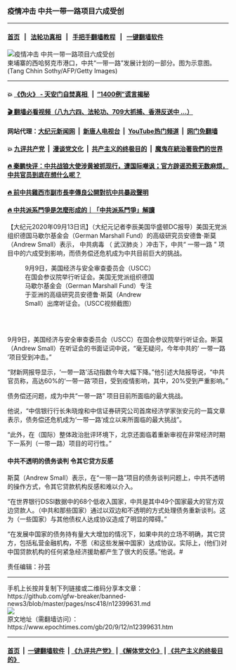### 疫情冲击 中共一带一路项目六成受创
------------------------

#### [首页](https://github.com/gfw-breaker/banned-news3/blob/master/README.md) &nbsp;&nbsp;|&nbsp;&nbsp; [法轮功真相](https://github.com/begood0513/basic/blob/master/README.md)  &nbsp;&nbsp;|&nbsp;&nbsp; [手把手翻墙教程](https://github.com/gfw-breaker/guides/wiki)  &nbsp;&nbsp;|&nbsp;&nbsp; [一键翻墙软件](https://github.com/gfw-breaker/nogfw/blob/master/README.md)  



<div><img alt="疫情冲击 中共一带一路项目六成受创" class="attachment-djy_600_400 size-djy_600_400 wp-post-image" src="https://i.epochtimes.com/assets/uploads/2020/09/C2.jpg"/>
<div class="caption">
 柬埔寨的西哈努克市港口，中共“一带一路”发展计划的一部分。图为示意图。(Tang Chhin Sothy/AFP/Getty Images)
</div></div><hr/>

#### 💥 [《伪火》 - 天安门自焚真相 ](http://141.164.51.119:10000/videos/blog/weihuo.html)&nbsp; |&nbsp; [“1400例”谎言揭秘  ](http://141.164.51.119:10000/videos/blog/jiexi1400.html)

#### [ 🎬  翻墙必看视频（八九六四、法轮功、709大抓捕、香港反送中 ...）](https://github.com/gfw-breaker/links/blob/master/banned.md)

#### 网站代理：[大纪元新闻网](http://167.172.10.89:10080/gb/) &nbsp;|&nbsp; [新唐人电视台](http://167.172.10.89:8808/gb/)  &nbsp;|&nbsp; [YouTube热门频道](http://158.247.203.241/youtube.html) &nbsp;|&nbsp; [网门免翻墙](http://158.247.203.241:11000/show.aspx?name=ogHome)

#### 💥 [九评共产党](http://141.164.51.119:10000/videos/res/jiuping/)&nbsp; |&nbsp; [漫谈党文化](http://141.164.51.119:10000/videos/res/mtdwh/)&nbsp; |&nbsp; [共产主义的终极目的](http://141.164.51.119:10000/videos/res/zjmd/)&nbsp; |&nbsp; [魔鬼在統治著我們的世界](http://141.164.51.119:10000/videos/res/TheSpecter/)  

#### [ 🔥  秦鹏快评：中共战狼大使涉黄被抓现行，遭国际嘲讽；官方辟谣恐惹无数麻烦，中共官员到底在想什么呢？](http://141.164.51.119:10000/videos/news/qp03.html)

#### [ 🔥  前中共雞西市副市長李傳良公開對抗中共暴政聲明](http://141.164.51.119:10000/videos/news/../tui/index.html)

#### [ 🔥  中共派系鬥爭是怎麼形成的｜「中共派系鬥爭」解讀](http://141.164.51.119:10000/videos/news/don02.html)

<div><p>
 【大纪元2020年09月13日讯】（大纪元记者李辰美国华盛顿DC报导）美国无党派组织德国马歇尔基金会（German Marshall Fund）的高级研究员安德鲁‧斯莫（Andrew Small）表示，
 <ok href="https://www.epochtimes.com/gb/tag/%E4%B8%AD%E5%85%B1%E7%97%85%E6%AF%92.html">
  中共病毒
 </ok>
 （
 <ok href="https://www.epochtimes.com/gb/tag/%E6%AD%A6%E6%B1%89%E8%82%BA%E7%82%8E.html">
  武汉肺炎
 </ok>
 ）冲击下，中共“
 <ok href="https://www.epochtimes.com/gb/tag/%E4%B8%80%E5%B8%A6%E4%B8%80%E8%B7%AF.html">
  一带一路
 </ok>
 ” 项目中的六成受到影响，而债务偿还危机成为中共目前巨大的挑战。
</p>
<figure class="wp-caption aligncenter" id="attachment_12399712" style="width: 300px">
 <ok href="https://i.epochtimes.com/assets/uploads/2020/09/Screen-Shot-2020-09-12-at-8.45.12-PM.png">
  <img alt="" class="size-full wp-image-12399712" src="https://i.epochtimes.com/assets/uploads/2020/09/Screen-Shot-2020-09-12-at-8.45.12-PM.png"/>
 </ok>
 <br/><figcaption class="wp-caption-text">
  9月9日，美国经济与安全审查委员会（USCC）在国会参议院举行听证会。美国无党派组织德国马歇尔基金会（German Marshall Fund）专注于亚洲的高级研究员安德鲁‧斯莫（Andrew Small）出席听证会。（USCC视频截图）
 </figcaption><br/>
</figure><br/>
<p>
 9月9日，美国经济与安全审查委员会（USCC）在国会参议院举行听证会。斯莫（Andrew Small）在听证会的书面证词中说，“毫无疑问，今年中共的‘
 <ok href="https://www.epochtimes.com/gb/tag/%E4%B8%80%E5%B8%A6%E4%B8%80%E8%B7%AF.html">
  一带一路
 </ok>
 ’项目受到冲击。”
</p>
<p>
 “财新网报导显示，‘一带一路’活动指数今年大幅下降。”他引述大陆报导说，“中共官员称，高达60%的‘一带一路’项目，受到疫情影响，其中，20%受到严重影响。”
</p>
<p>
 债务偿还问题，成为中共“一带一路” 项目目前所面临的最大挑战。
</p>
<p>
 他说，“中信银行行长朱晓煌和中信证券研究公司首席经济学家张安元的一篇文章表示，债务偿还危机成为‘一带一路’成立以来所面临的最大挑战”。
</p>
<p>
 “此外，在（国际）整体政治批评环境下，北京还面临着重新审视在非常经济时期下一系列（一带一路）项目的可行性。”
</p>
<h4>
 中共不透明的债务谈判 令其它贷方反感
</h4>
<p>
 斯莫（Andrew Small）表示，在“一带一路”项目的债务谈判问题上，中共不透明的操作方式，令其它贷款机构反感和难以介入。
</p>
<p>
 “在世界银行DSSI数据中的68个低收入国家，中共是其中49个国家最大的官方双边贷款人。（中共和那些国家）通过以双边和不透明的方式处理债务重新谈判。这为（一些国家）与其他债权人达成协议造成了明显的障碍。”
</p>
<p>
 “在发展中国家的债务持有量大大增加的情况下，如果中共的立场不明确，其它贷方，包括私营金融机构，不愿（和这些发展中国家）达成协议。实际上，(他们)对中国贷款机构的任何紧急经济援助都产生了很大的反感。”他说。#
</p>
<p>
 责任编辑：孙芸
</p>
</div>
<hr/>
手机上长按并复制下列链接或二维码分享本文章：<br/>
https://github.com/gfw-breaker/banned-news3/blob/master/pages/nsc418/n12399631.md <br/>
<a href='https://github.com/gfw-breaker/banned-news3/blob/master/pages/nsc418/n12399631.md'><img src='https://github.com/gfw-breaker/banned-news3/blob/master/pages/nsc418/n12399631.md.png'/></a> <br/>
原文地址（需翻墙访问）：https://www.epochtimes.com/gb/20/9/12/n12399631.htm


------------------------
#### [首页](https://github.com/gfw-breaker/banned-news3/blob/master/README.md) &nbsp;|&nbsp; [一键翻墙软件](https://github.com/gfw-breaker/nogfw/blob/master/README.md) &nbsp;| [《九评共产党》](https://github.com/gfw-breaker/9ping.md/blob/master/README.md#九评之一评共产党是什么) | [《解体党文化》](https://github.com/gfw-breaker/jtdwh.md/blob/master/README.md) | [《共产主义的终极目的》](https://github.com/gfw-breaker/gczydzjmd.md/blob/master/README.md)


<img src='http://gfw-breaker.win/banned-news3/pages/nsc418/n12399631.md' width='0px' height='0px'/>